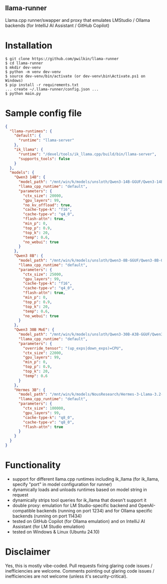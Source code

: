 ## llama-runner
Llama.cpp runner/swapper and proxy that emulates LMStudio / Ollama backends (for IntelliJ AI Assistant / GitHub Copilot)

# Installation

```
$ git clone https://github.com/pwilkin/llama-runner
$ cd llama-runner
$ mkdir dev-venv
$ python -m venv dev-venv
$ source dev-venv/bin/activate (or dev-venv\bin\Activate.ps1 on Windows)
$ pip install -r requirements.txt
... create ~/.llama-runner/config.json ...
$ python main.py
```

# Sample config file

```json
{
  "llama-runtimes": {
    "default": {
      "runtime": "llama-server"
    },
    "ik_llama": {
      "runtime": "/devel/tools/ik_llama.cpp/build/bin/llama-server",
      "supports_tools": false
    }
  },
  "models": {
    "Qwen3 14B": {
      "model_path": "/mnt/win/k/models/unsloth/Qwen3-14B-GGUF/Qwen3-14B-IQ4_NL.gguf",
      "llama_cpp_runtime": "default",
      "parameters": {
        "ctx_size": 20000,
        "gpu_layers": 99,
        "no_kv_offload": true,
        "cache-type-k": "f16",
        "cache-type-v": "q4_0",
        "flash-attn": true,
        "min_p": 0,
        "top_p": 0.9,
        "top_k": 20,
        "temp": 0.6,
        "no_webui": true
      }
    },
    "Qwen3 8B": {
      "model_path": "/mnt/win/k/models/unsloth/Qwen3-8B-GGUF/Qwen3-8B-Q5_K_M.gguf",
      "llama_cpp_runtime": "default",
      "parameters": {
        "ctx_size": 25000,
        "gpu_layers": 99,
        "cache-type-k": "f16",
        "cache-type-v": "q4_0",
        "flash-attn": true,
        "min_p": 0,
        "top_p": 0.9,
        "top_k": 20,
        "temp": 0.6,
        "no_webui": true
      }
    },
    "Qwen3 30B MoE": {
      "model_path": "/mnt/win/k/models/unsloth/Qwen3-30B-A3B-GGUF/Qwen3-30B-A3B-UD-Q3_K_XL.gguf",
      "llama_cpp_runtime": "default",
      "parameters": {
        "override_tensor": "(up_exps|down_exps)=CPU",
        "ctx_size": 22000,
        "gpu_layers": 99,
        "min_p": 0,
        "top_p": 0.9,
        "top_k": 20,
        "temp": 0.6
      }
    },
    "Hermes 3B": {
      "model_path": "/mnt/win/k/models/NousResearch/Hermes-3-Llama-3.2-3B-GGUF/Hermes-3-Llama-3.2-3B.Q5_K_M.gguf",
      "llama_cpp_runtime": "default",
      "parameters": {
        "ctx_size": 100000,
        "gpu_layers": 99,
        "cache-type-k": "q8_0",
        "cache-type-v": "q8_0",
        "flash-attn": true
      }
    }
  }
}
```

# Functionality
* support for different llama.cpp runtimes including ik_llama (for ik_llama, specify "port" in model configuration for runner)
* dynamically loads and unloads runtimes based on model string in request
* dynamically strips tool queries for ik_llama that doesn't support it
* double proxy: emulation for LM Studio-specific backend and OpenAI-compatible backends (running on port 1234) and for Ollama specific backends (running on port 11434)
* tested on GitHub Copilot (for Ollama emulation) and on IntelliJ AI Assistant (for LM Studio emulation)
* tested on Windows & Linux (Ubuntu 24.10)

# Disclaimer

Yes, this is mostly vibe-coded. Pull requests fixing glaring code issues / inefficiencies are welcome. Comments pointing out glaring code issues / inefficiencies are not welcome (unless it's security-critical).
